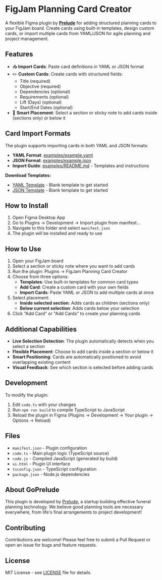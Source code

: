 # FigJam Planning Card Creator

A flexible Figma plugin by **[Prelude](https://goprelude.com)** for adding structured planning cards to your FigJam board. Create cards using built-in templates, design custom cards, or import multiple cards from YAML/JSON for agile planning and project management.

## Features

- 📥 **Import Cards**: Paste card definitions in YAML or JSON format
- ✏️ **Custom Cards**: Create cards with structured fields:
  - Title (required)
  - Objective (required)
  - Dependencies (optional)
  - Requirements (optional)
  - Lift (Days) (optional)
  - Start/End Dates (optional)
- 🎯 **Smart Placement**: Select a section or sticky note to add cards inside (sections only) or below it

## Card Import Formats

The plugin supports importing cards in both YAML and JSON formats:

- **YAML Format**: [examples/example.yaml](examples/example.yaml)
- **JSON Format**: [examples/example.json](examples/example.json)
- **Import Guide**: [examples/README.md](examples/README.md) - Templates and instructions

**Download Templates:**
- [YAML Template](examples/template.yaml) - Blank template to get started
- [JSON Template](examples/template.json) - Blank template to get started

## How to Install

1. Open Figma Desktop App
2. Go to Plugins → Development → Import plugin from manifest...
3. Navigate to this folder and select `manifest.json`
4. The plugin will be installed and ready to use

## How to Use

1. Open your FigJam board
2. Select a section or sticky note where you want to add cards
3. Run the plugin: Plugins → FigJam Planning Card Creator
4. Choose from three options:
   - **Templates**: Use built-in templates for common card types
   - **Add Card**: Create a custom card with your own fields
   - **Import Cards**: Paste YAML or JSON to add multiple cards at once
5. Select placement:
   - **Inside selected section**: Adds cards as children (sections only)
   - **Below current selection**: Adds cards below your selection
6. Click "Add Card" or "Add Cards" to create your planning cards

## Additional Capabilities

- **Live Selection Detection**: The plugin automatically detects when you select a section
- **Flexible Placement**: Choose to add cards inside a section or below it
- **Smart Positioning**: Cards are automatically positioned to avoid overlapping existing content
- **Visual Feedback**: See which section is selected before adding cards

## Development

To modify the plugin:

1. Edit `code.ts` with your changes
2. Run `npm run build` to compile TypeScript to JavaScript
3. Reload the plugin in Figma (Plugins → Development → Your plugin → Options → Reload)

## Files

- `manifest.json` - Plugin configuration
- `code.ts` - Main plugin logic (TypeScript source)
- `code.js` - Compiled JavaScript (generated by build)
- `ui.html` - Plugin UI interface
- `tsconfig.json` - TypeScript configuration
- `package.json` - Node.js dependencies

## About GoPrelude

This plugin is developed by [Prelude](https://goprelude.com), a startup building effective funeral planning technology. We believe good planning tools are necessary everywhere, from life's final arrangements to project development!

## Contributing

Contributions are welcome! Please feel free to submit a Pull Request or open an issue for bugs and feature requests.

## License

MIT License - see [LICENSE](LICENSE) file for details.
